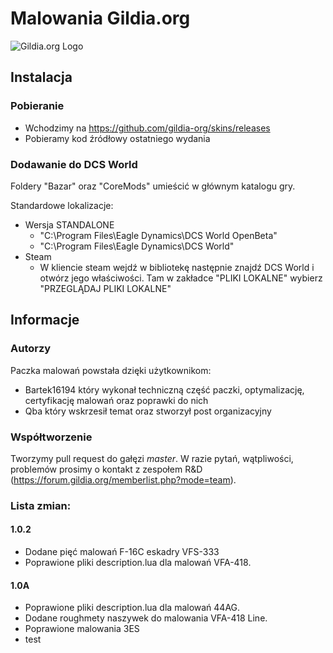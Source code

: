 # Malowania Gildia.org

![Gildia.org Logo](https://images.weserv.nl/?url=https://i.imgur.com/nFHxQMy.png&w=140&il)

## Instalacja
### Pobieranie
* Wchodzimy na https://github.com/gildia-org/skins/releases
* Pobieramy kod źródłowy ostatniego wydania

### Dodawanie do DCS World
Foldery "Bazar" oraz "CoreMods" umieścić w głównym katalogu gry.

Standardowe lokalizacje:
* Wersja STANDALONE
  * "C:\Program Files\Eagle Dynamics\DCS World OpenBeta"
  * "C:\Program Files\Eagle Dynamics\DCS World"
* Steam
  * W kliencie steam wejdź w bibliotekę następnie znajdź DCS World i otwórz jego właściwości. Tam w zakładce "PLIKI LOKALNE" wybierz "PRZEGLĄDAJ PLIKI LOKALNE"

## Informacje
### Autorzy 
Paczka malowań powstała dzięki użytkownikom: 
* Bartek16194 który wykonał techniczną część paczki, optymalizację, certyfikację malowań oraz poprawki do nich
* Qba który wskrzesił temat oraz stworzył post organizacyjny 

### Współtworzenie
Tworzymy pull request do gałęzi _master_. W razie pytań, wątpliwości, problemów prosimy o kontakt z zespołem R&D (https://forum.gildia.org/memberlist.php?mode=team).

### Lista zmian:
#### 1.0.2
* Dodane pięć malowań F-16C eskadry VFS-333
* Poprawione pliki description.lua dla malowań VFA-418.

#### 1.0A
* Poprawione pliki description.lua dla malowań 44AG.
* Dodane roughmety naszywek do malowania VFA-418 Line.
* Poprawione malowania 3ES
* test
